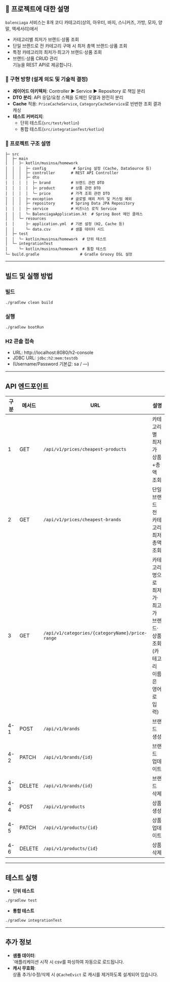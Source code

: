 ## 📌 프로젝트에 대한 설명

`balenciaga` 서비스는 8개 코디 카테고리(상의, 아우터, 바지, 스니커즈, 가방, 모자, 양말, 액세서리)에서

- 카테고리별 최저가 브랜드·상품 조회
- 단일 브랜드로 전 카테고리 구매 시 최저 총액 브랜드·상품 조회
- 특정 카테고리의 최저가·최고가 브랜드·상품 조회
- 브랜드·상품 CRUD 관리  
  기능을 REST API로 제공합니다.

### 🚩 구현 방향 (설계 의도 및 기술적 결정)

- **레이어드 아키텍처**: Controller ▶ Service ▶ Repository 로 책임 분리
- **DTO 분리**: API 응답/요청 스펙을 도메인 모델과 완전히 분리
- **Cache** 적용: `PriceCacheService`, `CategoryCacheService`로 빈번한 조회 결과 캐싱
- **테스트 커버리지**:
    - 단위 테스트(`src/test/kotlin`)
    - 통합 테스트(`src/integrationTest/kotlin`)

### 🚩 프로젝트 구조 설명

```
├─ src
│  ├─ main
│  │  ├─ kotlin/musinsa/homework
│  │  │  ├─ config            # Spring 설정 (Cache, DataSource 등)
│  │  │  ├─ controller       # REST API Controller
│  │  │  ├─ dto
│  │  │  │  ├─ brand         # 브랜드 관련 DTO
│  │  │  │  ├─ product       # 상품 관련 DTO
│  │  │  │  └─ price         # 가격 조회 관련 DTO
│  │  │  ├─ exception        # 글로벌 예외 처리 및 커스텀 예외
│  │  │  ├─ repository       # Spring Data JPA Repository
│  │  │  ├─ service          # 비즈니스 로직 Service
│  │  │  └─ BalenciagaApplication.kt  # Spring Boot 메인 클래스
│  │  └─ resources
│  │     ├─ application.yml  # 기본 설정 (H2, Cache 등)
│  │     └─ data.csv         # 샘플 데이터 시드
│  ├─ test
│  │  └─ kotlin/musinsa/homework  # 단위 테스트
│  └─ integrationTest
│     └─ kotlin/musinsa/homework  # 통합 테스트
└─ build.gradle                  # Gradle Groovy DSL 설정
```

---
## 빌드 및 실행 방법

### 빌드
```bash
./gradlew clean build
```

### 실행
```bash
./gradlew bootRun
```

### H2 콘솔 접속

- URL: http://localhost:8080/h2-console
- JDBC URL: `jdbc:h2:mem:testdb`
- (Username/Password 기본값: sa / —)

---

## API 엔드포인트

| 구분  | 메서드    | URL                                             | 설명                                          |
|-----|--------|-------------------------------------------------|---------------------------------------------|
| 1   | GET    | `/api/v1/prices/cheapest-products`              | 카테고리별 최저가 상품+총액 조회                          |
| 2   | GET    | `/api/v1/prices/cheapest-brands`                | 단일 브랜드 전 카테고리 최저 총액 조회                      |
| 3   | GET    | `/api/v1/categories/{categoryName}/price-range` | 카테고리명으로 최저가·최고가 브랜드·상품 조회 (카테고리 이름은 영어로 입력) |
| 4-1 | POST   | `/api/v1/brands`                                | 브랜드 생성                                      |
| 4-2 | PATCH  | `/api/v1/brands/{id}`                           | 브랜드 업데이트                                    |
| 4-3 | DELETE | `/api/v1/brands/{id}`                           | 브랜드 삭제                                      |
| 4-4 | POST   | `/api/v1/products`                              | 상품 생성                                       |
| 4-5 | PATCH  | `/api/v1/products/{id}`                         | 상품 업데이트                                     |
| 4-6 | DELETE | `/api/v1/products/{id}`                         | 상품 삭제                                       |

---
## 테스트 실행

- **단위 테스트**

```bash
./gradlew test
```

- **통합 테스트**

```bash
./gradlew integrationTest
```

---

## 추가 정보

- **샘플 데이터**:  
  `애플리케이션 시작 시 csv를 파싱하여 자동으로 로드됩니다.
- **캐시 무효화**:  
  상품 추가/수정/삭제 시 `@CacheEvict` 로 캐시를 제거하도록 설계되어 있습니다.
